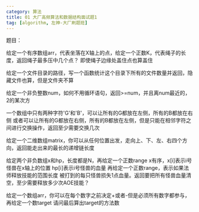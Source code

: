 ```yaml
---
category: 算法
title: 01 大厂高频算法和数据结构面试题1
tag: [algorithm, 左神-大厂刷题班]
---
```

题目：

给定一个有序数组arr，代表坐落在X轴上的点，给定一个正数K，代表绳子的长度，返回绳子最多压中几个点？
即使绳子边缘处盖住点也算盖住

给定一个文件目录的路径，写一个函数统计这个目录下所有的文件数量并返回，隐藏文件也算，但是文件夹不算

给定一个非负整数num，如何不用循环语句，返回>=num，并且离num最近的，2的某次方

一个数组中只有两种字符'G'和'B'，可以让所有的G都放在左侧，所有的B都放在右侧
或者可以让所有的G都放在右侧，所有的B都放在左侧，但是只能在相邻字符之间进行交换操作，返回至少需要交换几次

给定一个二维数组matrix，你可以从任何位置出发，走向上、下、左、右四个方向，返回能走出来的最长的递增链长度

给定两个非负数组x和hp，长度都是N，再给定一个正数range
x有序，x[i]表示i号怪兽在x轴上的位置
hp[i]表示i号怪兽的血量
再给定一个正数range，表示如果法师释放技能的范围长度
被打到的每只怪兽损失1点血量。返回要把所有怪兽血量清空，至少需要释放多少次AOE技能？

给定一个数组arr，你可以在每个数字之前决定+或者-但是必须所有数字都参与，再给定一个数target
请问最后算出target的方法数
